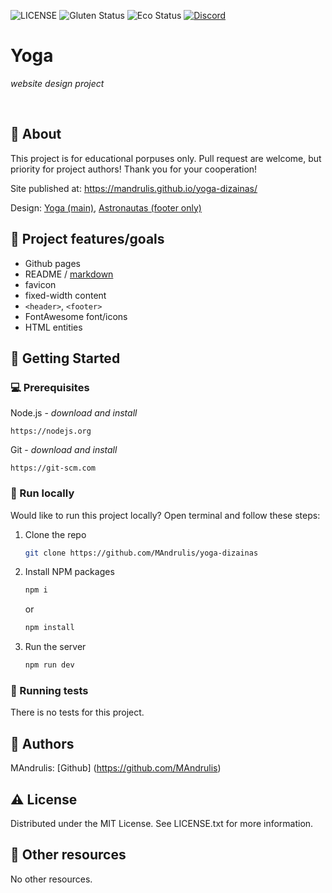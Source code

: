 ![LICENSE](https://img.shields.io/badge/license-MIT-blue.svg?style=flat-square)
![Gluten Status](https://img.shields.io/badge/Gluten-Free-green.svg)
![Eco Status](https://img.shields.io/badge/ECO-Friendly-green.svg)
[![Discord](https://discord.com/api/guilds/571393319201144843/widget.png)](https://discord.gg/dRwW4rw)

# Yoga

_website design project_

<br>

## 🌟 About

This project is for educational porpuses only. Pull request are welcome, but priority for project authors! Thank you for your cooperation!

Site published at: https://mandrulis.github.io/yoga-dizainas/

Design: [Yoga (main)](https://dribbble.com/shots/6857288-Yoga-studio-web-ui-concept/attachments/1462493?mode=media), [Astronautas (footer only)](https://dribbble.com/shots/5964475/attachments/5964475-404-Lost-in-Space?mode=media)

## 🎯 Project features/goals

-   Github pages
-   README / [markdown](https://docs.github.com/en/get-started/writing-on-github/getting-started-with-writing-and-formatting-on-github/basic-writing-and-formatting-syntax)
-   favicon
-   fixed-width content
-   `<header>`, `<footer>`
-   FontAwesome font/icons
-   HTML entities

## 🧰 Getting Started

### 💻 Prerequisites

Node.js - _download and install_

```
https://nodejs.org
```

Git - _download and install_

```
https://git-scm.com
```

### 🏃 Run locally

Would like to run this project locally? Open terminal and follow these steps:

1. Clone the repo
    ```sh
    git clone https://github.com/MAndrulis/yoga-dizainas
    ```
2. Install NPM packages
    ```sh
    npm i
    ```
    or
    ```sh
    npm install
    ```
3. Run the server
    ```sh
    npm run dev
    ```

### 🧪 Running tests

There is no tests for this project.

## 🎅 Authors

MAndrulis: [Github] (https://github.com/MAndrulis)

## ⚠️ License

Distributed under the MIT License. See LICENSE.txt for more information.

## 🔗 Other resources

No other resources.